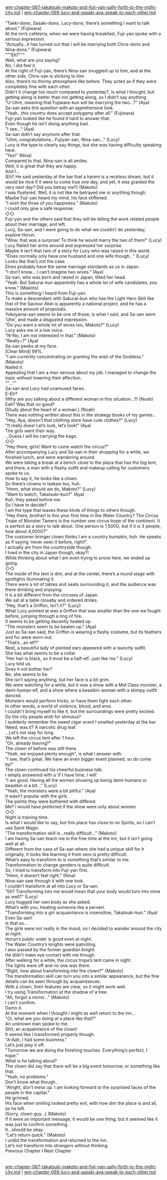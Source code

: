 [wm-chapter-067-takatsuki-makoto-and-fuji-yan-sally-forth-to-the-night-city.md](./wm-chapter-067-takatsuki-makoto-and-fuji-yan-sally-forth-to-the-night-city.md) | [wm-chapter-069-lucy-and-sasaki-aya-speak-to-each-other.md](./wm-chapter-069-lucy-and-sasaki-aya-speak-to-each-other.md) <br/>
<br/>
"Takki-dono, Sasaki-dono, Lucy-dono, there’s something I want to talk about." (Fujiwara)<br/>
At the inn’s cafeteria, when we were having breakfast, Fuji-yan spoke with a serious expression.<br/>
"Actually…it has turned out that I will be marrying both Chris-dono and Nina-dono." (Fujiwara)<br/>
"""Eh?"""<br/>
Wait, what are you saying?<br/>
No, I did feel it.<br/>
At the right of Fuji-yan, there’s Nina-san snuggled up to him, and at the other side, Chris-san is sticking to him.<br/>
Also, there’s no thorny atmosphere like before. They acted as if they were completely fine with each other.<br/>
Didn’t it change too much compared to yesterday?, is what I thought, but getting along is better than not getting along, so I didn’t say anything.<br/>
"U-Uhm, meaning that Fujiwara-kun will be marrying the two…?" (Aya)<br/>
Sa-san asks this question with an apprehensive look.<br/>
"Yeah…this country does accept polygamy after all." (Fujiwara)<br/>
Fuji-yan looked like he found it hard to answer that.<br/>
Even though he isn’t doing anything bad.<br/>
"I see…" (Aya)<br/>
Sa-san didn’t say anymore after that.<br/>
"Uhm, congratulations…Fujiyan-san, Nina-san…" (Lucy)<br/>
Lucy is the type to clearly say things, but she was having difficulty speaking here.<br/>
"Yes!" (Nina)<br/>
Compared to that, Nina-san is all smiles.<br/>
Well, it is great that they are happy.<br/>
And I…<br/>
(Eh? He said yesterday at the bar that a harem is a reckless dream, but it would be nice if it were to come true one day, and yet, it was granted the very next day? Did you betray me?) (Makoto)<br/>
I was flustered. Well, it is not like he betrayed me or anything though.<br/>
Maybe Fuji-yan heard my mind, his face stiffened.<br/>
"I wish the three of you happiness." (Makoto)<br/>
I could only give a safe response.<br/>
◇◇<br/>
Fuji-yan and the others said that they will be telling the work related people about their marriage, and left.<br/>
Lucy, Sa-san, and I were going to do what we couldn’t do yesterday; explore Horun.<br/>
"Wow, that was a surprise! To think he would marry the two of them!" (Lucy)<br/>
Lucy flailed her arms around and expressed her surprise.<br/>
Maybe it isn’t that rare of a story for Lucy who was raised in this world.<br/>
"Elves normally only have one husband and one wife though…" (Lucy)<br/>
Looks like that’s not the case.<br/>
Elves probably have the same marriage standards as us in Japan.<br/>
"I don’t know… I can’t imagine two wives." (Aya)<br/>
Sa-san, who was born and raised in Japan, tilted her head.<br/>
"Yeah. But Sakurai-kun apparently has a whole lot of wife candidates, you know." (Makoto)<br/>
This is something I heard from Fuji-yan.<br/>
To make a descendant with Sakurai-kun who has the Light Hero Skill like that of the Saviour Abel is apparently a national project, and he has a massive amount of proposals.<br/>
Yokoyama-san seems to be one of those, is what I said, and Sa-san went ‘Uhe’, and made a disgusted expression.<br/>
"Do you want a whole lot of wives too, Makoto?" (Lucy)<br/>
Lucy asks me in a low voice.<br/>
"N-No, I am not interested in that." (Makoto)<br/>
"Really~?" (Aya)<br/>
Sa-san peeks at my face.<br/>
[Clear Mind] 99%.<br/>
"I am currently concentrating on granting the wish of the Goddess." (Makoto)<br/>
Nailed it.<br/>
Appealing that I am a man serious about my job. I managed to change the topic without lowering their affection.<br/>
""…""<br/>
Sa-san and Lucy had unamused faces.<br/>
E-Eh?<br/>
(Why are you talking about a different woman in this situation…?) (Noah)<br/>
Eeh? Was that no good?<br/>
(Study about the heart of a woman.) (Noah)<br/>
There was nothing written about this in the strategy books of my games…<br/>
"Hey, Aya, doesn’t that clothing store have cute clothes?" (Lucy)<br/>
"It really does! Let’s look, let’s look!" (Aya)<br/>
The girls went their way.<br/>
…Guess I will be carrying the bags.<br/>
◇◇<br/>
"Hey there, girls! Want to come watch the circus?" <br/>
After accompanying Lucy and Sa-san in their shopping for a while, we finished lunch, and were wandering around.<br/>
We were taking a break at a bench close to the plaza that has the big tent, and there, a man with a flashy outfit and makeup calling for customers spoke to us.<br/>
How to say it, he looks like a clown.<br/>
So there’s clowns in Isekais too, huh.<br/>
"Hmm, what should we do, Makoto?" (Lucy)<br/>
"Want to watch, Takatsuki-kun?" (Aya)<br/>
Kuh, they asked before me.<br/>
So I have to decide?<br/>
I am the type that leaves these kinds of things to others though.<br/>
"Hey there, brother! Is this your first time in the Water Country? The Circus Trope of Monster Tamers is the number one circus trope of the continent. It is perfect as a story to talk about. One person is 1,500G, but if it is 3 people, how about 4,000G?" <br/>
The customer-bringer clown thinks I am a country bumpkin, huh. He speaks as if saying ‘never seen it before, right?’.<br/>
I actually am from the countryside though.<br/>
I lived in the city in Japan though, okay?! <br/>
While thinking about what I am even trying to prove here, we ended up going.<br/>
◇◇<br/>
The inside of the tent is dim, and at the center, there’s a round stage with spotlights illuminating it. <br/>
There were a lot of tables and seats surrounding it, and the audience was there drinking and enjoying.<br/>
It is a bit different from the circuses of Japan.<br/>
We sat at a table closeby and ordered drinks.<br/>
"Hey, that’s a Griffon, isn’t it?" (Lucy)<br/>
What Lucy pointed at was a Griffon that was smaller than the one we fought before, jumping through a ring of fire.<br/>
It seems to be getting decently heated up.<br/>
"The monsters seem to be beaten up." (Aya)<br/>
Just as Sa-san said, the Griffon is wearing a flashy costume, but its feathers and fur were worn-out.<br/>
"That’s…an elf?" <br/>
Next, a beautiful lady of pointed ears appeared with a raunchy outfit.<br/>
She has what seems to be a collar.<br/>
"Her hair is black, so it must be a half-elf…just like me." (Lucy)<br/>
Lucy told us.<br/>
Does it not bother her?<br/>
No, she seems to be.<br/>
She isn’t saying anything, but her face is a bit grim.<br/>
We were watching for a while, but it was a show with a Mid Class monster, a demi-human elf, and a show where a beastkin woman with a skimpy outfit danced.<br/>
Monsters would perform tricks, or have them fight each other.<br/>
In other words, a world of violence, blood, and eros.<br/>
I couldn’t bring myself to like it, but the surroundings were pretty excited.<br/>
Do the city people wish for stimulus?<br/>
I suddenly remember the sweet cigar scent I smelled yesterday at the bar.<br/>
Weed, was it? A narcotic drug leaf.<br/>
…Let’s not stay for long.<br/>
We left the circus tent after 1 hour.<br/>
"Oh, already leaving?" <br/>
The clown of before was still there.<br/>
"Yeah, we enjoyed plenty enough", is what I answer with.<br/>
"I see, that’s great. We have an even bigger event planned, so do come by!" <br/>
The clown continued his cheerful business talk.<br/>
I simply answered with a ‘if I have time, I will’.<br/>
"I am good. Having all the women showing up being demi-humans or beastkin is a bit…" (Lucy)<br/>
"Yeah, the monsters were a bit pitiful." (Aya)<br/>
It wasn’t popular with the girls.<br/>
The points they were bothered with differed.<br/>
Me? I would have preferred if the show were only about women. <br/>
◇◇<br/>
Night is training time.<br/>
Is what I would like to say, but this place has close to no Spirits, so I can’t use Spirit Magic.<br/>
"The transformation skill is…really difficult…" (Makoto)<br/>
I am having Sa-san teach me in the free time at the inn, but it isn’t going well at all.<br/>
Different from the case of Sa-san where she had a unique skill for it originally, it looks like learning it from zero is pretty difficult.<br/>
What’s easy to transform to is something that’s similar to me.<br/>
Transformation to change genders is quite difficult.<br/>
So, I tried to transform into Fuji-yan first.<br/>
"Hmm, it doesn’t feel right." (Nina)<br/>
Nina-san saw through it with one look.<br/>
I couldn’t transform at all into Lucy or Sa-san.<br/>
"Eh? Transforming into me would mean that your body would turn into mine as well?" (Lucy)<br/>
Lucy hugged her own body as she asked.<br/>
What’s with you, treating someone like a pervert.<br/>
"Transforming into a girl acquaintance is insensitive, Takatsuki-kun." (Aya)<br/>
Even Sa-san! <br/>
Is that so…<br/>
The girls were not really in the mood, so I decided to wander around the city at night.<br/>
Horun’s public order is good even at night.<br/>
The Water Country’s knights were patrolling.<br/>
I also passed by the former guardian knight.<br/>
He didn’t make eye contact with me though.<br/>
After walking for a while, the circus trope’s tent came in sight.<br/>
The lights were off and no one was there.<br/>
"Right, how about transforming into the clown?" (Makoto)<br/>
The transformation skill can turn you into a similar appearance, but the fine details can be seen through by acquaintances.<br/>
With a clown, their features are clear, so it might work well.<br/>
I try using Transformation at the shadow of a tree.<br/>
"Ah, forgot a mirror…" (Makoto)<br/>
I can’t confirm.<br/>
Damn it.<br/>
At the moment when I thought I might as well return to the inn…<br/>
"Oi, what are you doing at a place like that?" <br/>
An unknown man spoke to me.<br/>
Shit, an acquaintance of the clown!<br/>
It seems like I transformed properly though.<br/>
"A-Aah, I had some business." <br/>
Let’s just play it off.<br/>
"Tomorrow we are doing the finishing touches. Everything’s perfect, I hope." <br/>
What is he talking about?<br/>
The clown did say that there will be a big event tomorrow, or something like that.<br/>
"Yeah, no problems." <br/>
Don’t know what though…<br/>
"Alright, don’t mess up. I am looking forward to the surprised faces of the people in the capital." <br/>
He grinned.<br/>
His face when smiling looked pretty evil, with how dim the place is and all, as he left.<br/>
(Sorry, clown guy…) (Makoto)<br/>
If it were an important message, it would be one thing, but it seemed like it was just to confirm something.<br/>
It…should be okay.<br/>
"Let’s return quick." (Makoto)<br/>
I undid the transformation and returned to the inn.<br/>
Let’s not transform into strangers without thinking.<br/>
Previous Chapter l Next Chapter<br/>
<br/> <br/>
[wm-chapter-067-takatsuki-makoto-and-fuji-yan-sally-forth-to-the-night-city.md](./wm-chapter-067-takatsuki-makoto-and-fuji-yan-sally-forth-to-the-night-city.md) | [wm-chapter-069-lucy-and-sasaki-aya-speak-to-each-other.md](./wm-chapter-069-lucy-and-sasaki-aya-speak-to-each-other.md) <br/>
